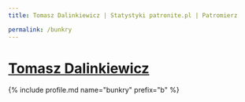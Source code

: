 ```yaml
---
title: Tomasz Dalinkiewicz | Statystyki patronite.pl | Patromierz

permalink: /bunkry
---
```


# [Tomasz Dalinkiewicz](https://patronite.pl/bunkry)

{% include profile.md name="bunkry" prefix="b" %}
